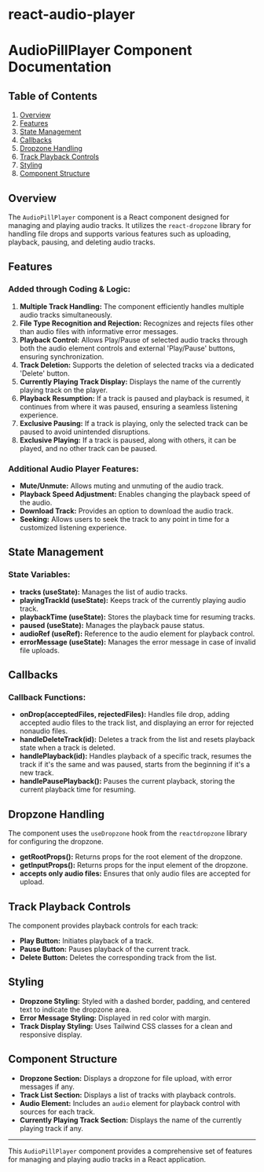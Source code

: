 # react-audio-player
# AudioPillPlayer Component Documentation

## Table of Contents

1. [Overview](#overview)
2. [Features](#features)
3. [State Management](#state-management)
4. [Callbacks](#callbacks)
5. [Dropzone Handling](#dropzone-handling)
6. [Track Playback Controls](#track-playback-controls)
7. [Styling](#styling)
8. [Component Structure](#component-structure)

## Overview <a name="overview"></a>

The `AudioPillPlayer` component is a React component designed for managing and playing audio tracks. It utilizes the `react-dropzone` library for handling file drops and supports various features such as uploading, playback, pausing, and deleting audio tracks.

## Features <a name="features"></a>

### Added through Coding & Logic:
1. **Multiple Track Handling:** The component efficiently handles multiple audio tracks simultaneously.
2. **File Type Recognition and Rejection:** Recognizes and rejects files other than audio files with informative error messages.
3. **Playback Control:** Allows Play/Pause of selected audio tracks through both the audio element controls and external 'Play/Pause' buttons, ensuring synchronization.
4. **Track Deletion:** Supports the deletion of selected tracks via a dedicated 'Delete' button.
5. **Currently Playing Track Display:** Displays the name of the currently playing track on the player.
6. **Playback Resumption:** If a track is paused and playback is resumed, it continues from where it was paused, ensuring a seamless listening experience.
7. **Exclusive Pausing:** If a track is playing, only the selected track can be paused to avoid unintended disruptions.
8. **Exclusive Playing:** If a track is paused, along with others, it can be played, and no other track can be paused.

### Additional Audio Player Features:
- **Mute/Unmute:** Allows muting and unmuting of the audio track.
- **Playback Speed Adjustment:** Enables changing the playback speed of the audio.
- **Download Track:** Provides an option to download the audio track.
- **Seeking:** Allows users to seek the track to any point in time for a customized listening experience.

## State Management <a name="state-management"></a>

### State Variables:

- **tracks (useState):** Manages the list of audio tracks.
- **playingTrackId (useState):** Keeps track of the currently playing audio track.
- **playbackTime (useState):** Stores the playback time for resuming tracks.
- **paused (useState):** Manages the playback pause status.
- **audioRef (useRef):** Reference to the audio element for playback control.
- **errorMessage (useState):** Manages the error message in case of invalid file uploads.

## Callbacks <a name="callbacks"></a>

### Callback Functions:

- **onDrop(acceptedFiles, rejectedFiles):** Handles file drop, adding accepted audio files to the track list, and displaying an error for rejected nonaudio files.
- **handleDeleteTrack(id):** Deletes a track from the list and resets playback state when a track is deleted.
- **handlePlayback(id):** Handles playback of a specific track, resumes the track if it's the same and was paused, starts from the beginning if it's a new track.
- **handlePausePlayback():** Pauses the current playback, storing the current playback time for resuming.

## Dropzone Handling <a name="dropzone-handling"></a>

The component uses the `useDropzone` hook from the `reactdropzone` library for configuring the dropzone.

- **getRootProps():** Returns props for the root element of the dropzone.
- **getInputProps():** Returns props for the input element of the dropzone.
- **accepts only audio files:** Ensures that only audio files are accepted for upload.

## Track Playback Controls <a name="track-playback-controls"></a>

The component provides playback controls for each track:

- **Play Button:** Initiates playback of a track.
- **Pause Button:** Pauses playback of the current track.
- **Delete Button:** Deletes the corresponding track from the list.

## Styling <a name="styling"></a>

- **Dropzone Styling:** Styled with a dashed border, padding, and centered text to indicate the dropzone area.
- **Error Message Styling:** Displayed in red color with margin.
- **Track Display Styling:** Uses Tailwind CSS classes for a clean and responsive display.

## Component Structure <a name="component-structure"></a>

- **Dropzone Section:** Displays a dropzone for file upload, with error messages if any.
- **Track List Section:** Displays a list of tracks with playback controls.
- **Audio Element:** Includes an `audio` element for playback control with sources for each track.
- **Currently Playing Track Section:** Displays the name of the currently playing track if any.

---

This `AudioPillPlayer` component provides a comprehensive set of features for managing and playing audio tracks in a React application.

